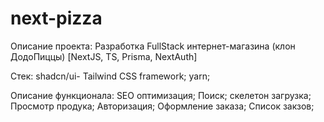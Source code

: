 # next-pizza
Описание проекта: Разработка FullStack интернет-магазина (клон ДодоПиццы) [NextJS, TS, Prisma, NextAuth]

Стек: shadcn/ui- Tailwind CSS framework; yarn;

Описание функционала: SEO оптимизация; Поиск; скелетон загрузка; Просмотр продука; Авторизация; Оформление заказа; Список закзов;